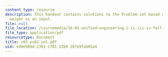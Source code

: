 ```yaml
---
content_type: resource
description: This handout contains solutions to the Problem set based on the user
  weight as an input.
file: null
file_location: /coursemedia/16-01-unified-engineering-i-ii-iii-iv-fall-2005-spring-2006/ed0e906d2391cf0122b0287e9fab01a4_c03_ps02_sol.pdf
file_type: application/pdf
resourcetype: Document
title: c03_ps02_sol.pdf
uid: ed0e906d-2391-cf01-22b0-287e9fab01a4
---
```

